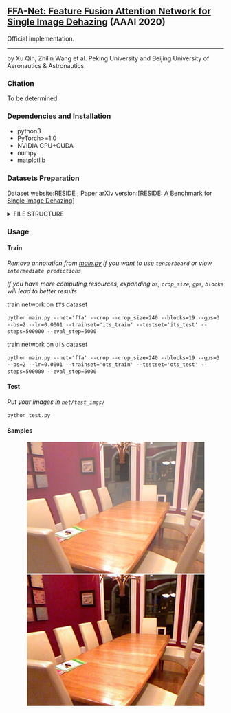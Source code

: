 ##  [FFA-Net: Feature Fusion Attention Network for Single Image Dehazing](https://arxiv.org/abs/1911.07559) (AAAI 2020)
 Official implementation.

---

by Xu Qin, Zhilin Wang et al.    Peking University and Beijing University of Aeronautics & Astronautics.

### Citation

To be determined.

### Dependencies and Installation

* python3
* PyTorch>=1.0
* NVIDIA GPU+CUDA
* numpy
* matplotlib

### Datasets Preparation

Dataset website:[RESIDE](https://sites.google.com/view/reside-dehaze-datasets/) ; Paper arXiv version:[[RESIDE: A Benchmark for Single Image Dehazing](https://www.google.com/url?q=https%3A%2F%2Farxiv.org%2Fpdf%2F1712.04143.pdf&sa=D&sntz=1&usg=AFQjCNHzdt3kMDsvuJ7Ef6R4ev59OFeRYA)]

<details>
<summary> FILE STRUCTURE </summary>

```
    FFA-Net
    |-- README.md
    |-- net
    |-- data
        |-- RESIDEV0
            |-- ITS
                |-- hazy
                    |-- *.png
                |-- clear
                    |-- *.png
            |-- OTS 
                |-- hazy
                    |-- *.jpg
                |-- clear
                    |-- *.jpg
            |-- SOTS
                |-- indoor
                    |-- hazy
                        |-- *.png
                    |-- clear
                        |-- *.png
                |-- outdoor
                    |-- hazy
                        |-- *.jpg
                    |-- clear
                        |-- *.png
```
</details>



### Usage

#### Train

*Remove annotation from [main.py](net/main.py) if you want to use `tensorboard` or view `intermediate predictions`*

*If you have more computing resources, expanding `bs`, `crop_size`, `gps`, `blocks` will lead to better results*

train network on `ITS` dataset

 ```shell
 python main.py --net='ffa' --crop --crop_size=240 --blocks=19 --gps=3 --bs=2 --lr=0.0001 --trainset='its_train' --testset='its_test' --steps=500000 --eval_step=5000
 ```


train network on `OTS` dataset


 ```shell
 python main.py --net='ffa' --crop --crop_size=240 --blocks=19 --gps=3 --bs=2 --lr=0.0001 --trainset='ots_train' --testset='ots_test' --steps=500000 --eval_step=5000
 ```


#### Test
*Put your images in `net/test_imgs/`*
 ```shell
 python test.py
```
#### Samples

<p align='center'>
<img src="net/test_imgs/1400_2.png" height="306px" width='413px'> 
<img src='net/pred_FFA_its/1400_2_FFA.png' height="306px" width='413px' >

</div>
